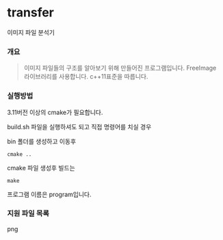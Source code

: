 # transfer
이미지 파일 분석기 

### 개요
> 이미지 파일들의 구조를 알아보기 위해 만들어진 프로그램입니다.
 FreeImage 라이브러리를 사용합니다.
 c++11표준을 따릅니다.


### 실행방법

3.11버전 이상의 cmake가 필요합니다.

build.sh 파일을 실행하셔도 되고 
직접 명령어를 치실 경우

bin 폴더를 생성하고 이동후 
```
cmake ..
```
cmake 파일 생성후 빌드는
```
make
```
프로그램 이름은 program입니다.

### 지원 파일 목록
png